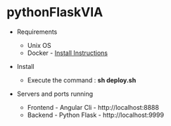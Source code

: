 # pythonFlaskVIA

* Requirements
  - Unix OS <br />
  - Docker - <a target="_blank" href="https://docs.docker.com/install/linux/docker-ce/ubuntu/#install-using-the-repository">Install Instructions</a> <br /> 

* Install 
  - Execute the command : <b>sh deploy.sh</b>
  
* Servers and ports running
  - Frontend - Angular Cli - http://localhost:8888 </br>
  - Backend - Python Flask - http://localhost:9999
